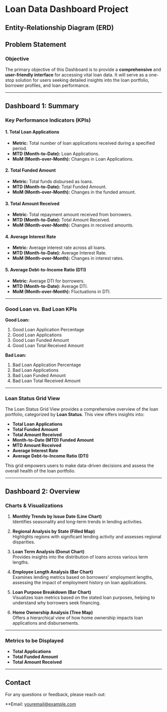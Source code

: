 # Loan Data Dashboard Project


## Entity-Relationship Diagram (ERD)


## Problem Statement

### Objective
The primary objective of this Dashboard is to provide a **comprehensive** and **user-friendly interface** for accessing vital loan data. It will serve as a one-stop solution for users seeking detailed insights into the loan portfolio, borrower profiles, and loan performance.

---

## Dashboard 1: Summary

### Key Performance Indicators (KPIs)

#### 1. **Total Loan Applications**  
- **Metric:** Total number of loan applications received during a specified period.  
- **MTD (Month-to-Date):** Loan Applications.  
- **MoM (Month-over-Month):** Changes in Loan Applications.

#### 2. **Total Funded Amount**  
- **Metric:** Total funds disbursed as loans.  
- **MTD (Month-to-Date):** Total Funded Amount.  
- **MoM (Month-over-Month):** Changes in the funded amount.

#### 3. **Total Amount Received**  
- **Metric:** Total repayment amount received from borrowers.  
- **MTD (Month-to-Date):** Total Amount Received.  
- **MoM (Month-over-Month):** Changes in received amounts.

#### 4. **Average Interest Rate**  
- **Metric:** Average interest rate across all loans.  
- **MTD (Month-to-Date):** Average Interest Rate.  
- **MoM (Month-over-Month):** Changes in interest rates.

#### 5. **Average Debt-to-Income Ratio (DTI)**  
- **Metric:** Average DTI for borrowers.  
- **MTD (Month-to-Date):** Average DTI.  
- **MoM (Month-over-Month):** Fluctuations in DTI.

---

### Good Loan vs. Bad Loan KPIs

**Good Loan:**
1. Good Loan Application Percentage  
2. Good Loan Applications  
3. Good Loan Funded Amount  
4. Good Loan Total Received Amount  

**Bad Loan:**
1. Bad Loan Application Percentage  
2. Bad Loan Applications  
3. Bad Loan Funded Amount  
4. Bad Loan Total Received Amount  

---

### Loan Status Grid View
The Loan Status Grid View provides a comprehensive overview of the loan portfolio, categorized by **Loan Status**. This view offers insights into:
- **Total Loan Applications**  
- **Total Funded Amount**  
- **Total Amount Received**  
- **Month-to-Date (MTD) Funded Amount**  
- **MTD Amount Received**  
- **Average Interest Rate**  
- **Average Debt-to-Income Ratio (DTI)**  

This grid empowers users to make data-driven decisions and assess the overall health of the loan portfolio.

---

## Dashboard 2: Overview

### Charts & Visualizations

1. **Monthly Trends by Issue Date (Line Chart)**  
   Identifies seasonality and long-term trends in lending activities.

2. **Regional Analysis by State (Filled Map)**  
   Highlights regions with significant lending activity and assesses regional disparities.

3. **Loan Term Analysis (Donut Chart)**  
   Provides insights into the distribution of loans across various term lengths.

4. **Employee Length Analysis (Bar Chart)**  
   Examines lending metrics based on borrowers' employment lengths, assessing the impact of employment history on loan applications.

5. **Loan Purpose Breakdown (Bar Chart)**  
   Visualizes loan metrics based on the stated loan purposes, helping to understand why borrowers seek financing.

6. **Home Ownership Analysis (Tree Map)**  
   Offers a hierarchical view of how home ownership impacts loan applications and disbursements.

---

### Metrics to be Displayed
- **Total Applications**  
- **Total Funded Amount**  
- **Total Amount Received**

---
## Contact
For any questions or feedback, please reach out:

**Email: youremail@example.com
